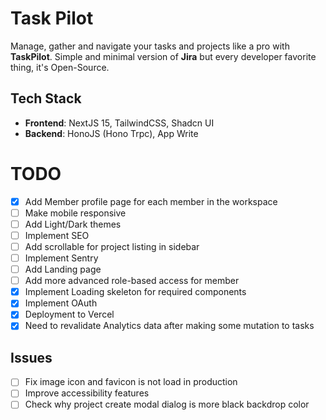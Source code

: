 # Task Pilot

Manage, gather and navigate your tasks and projects like a pro with **TaskPilot**. Simple and minimal version of **Jira** but every developer favorite thing, it's Open-Source.

## Tech Stack

- **Frontend**: NextJS 15, TailwindCSS, Shadcn UI
- **Backend**: HonoJS (Hono Trpc), App Write

# TODO

- [x] Add Member profile page for each member in the workspace
- [ ] Make mobile responsive
- [ ] Add Light/Dark themes
- [ ] Implement SEO
- [ ] Add scrollable for project listing in sidebar
- [ ] Implement Sentry
- [ ] Add Landing page
- [ ] Add more advanced role-based access for member
- [x] Implement Loading skeleton for required components
- [x] Implement OAuth
- [x] Deployment to Vercel
- [x] Need to revalidate Analytics data after making some mutation to tasks

## Issues

- [ ] Fix image icon and favicon is not load in production
- [ ] Improve accessibility features
- [ ] Check why project create modal dialog is more black backdrop color
